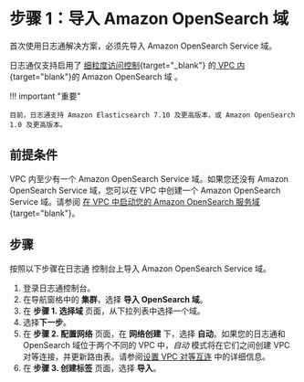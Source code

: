 # 步骤 1：导入 Amazon OpenSearch 域

首次使用日志通解决方案，必须先导入 Amazon OpenSearch Service 域。

日志通仅支持启用了 [细粒度访问控制](https://docs.aws.amazon.com/opensearch-service/latest/developerguide/fgac.html){target="_blank"} 的[ VPC 内][vpc]{target="blank"}的 Amazon OpenSearch 域 。

!!! important "重要"

    目前，日志通支持 Amazon Elasticsearch 7.10 及更高版本，或 Amazon OpenSearch 1.0 及更高版本。

## 前提条件

VPC 内至少有一个 Amazon OpenSearch Service 域。如果您还没有 Amazon OpenSearch Service 域，您可以在 VPC 中创建一个 Amazon OpenSearch Service 域。请参阅 [在 VPC 中启动您的 Amazon OpenSearch 服务域][vpc]{target="blank"}。

## 步骤
按照以下步骤在日志通 控制台上导入 Amazon OpenSearch Service 域。

1. 登录日志通控制台。
2. 在导航窗格中的 **集群**，选择 **导入 OpenSearch 域**。
3. 在 **步骤 1. 选择域** 页面，从下拉列表中选择一个域。
4. 选择**下一步**。
5. 在 **步骤 2. 配置网络** 页面，在 **网络创建** 下，选择 **自动**。如果您的日志通和 OpenSearch 域位于两个不同的 VPC 中，*自动* 模式将在它们之间创建 VPC 对等连接，并更新路由表。请参阅[设置 VPC 对等互连](../domains/import.md#vpc) 中的详细信息。
6. 在 **步骤 3. 创建标签** 页面，选择 **导入**。

[dg]: https://docs.aws.amazon.com/opensearch-service/latest/developerguide/createupdatedomains.html 
[vpc]:https://docs.aws.amazon.com/opensearch-service/latest/developerguide/vpc.html

